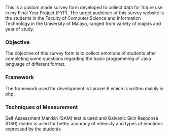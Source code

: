 This is a custom made survey form developed to collect data for future use in my Final Year Project (FYP). The target audience of this survey website is the students in the Faculty of Computer Science and Information Technology in the University of Malaya, ranged from variety of majors and year of study. 
<H3>Objective</H3>
The objective of this survey form is to collect emotions of students after completing some questions regarding the basic programming of Java language of different format.
<H3>Framework</H3>
The framework used for development is Laravel 6 which is written mainly in php.
<H3>Techniques of Measurement</H3>
Self Assessment Manikin (SAM) test is used and Galvanic Skin Response (GSR) reader is used for better accuracy of intensity and types of emotions expressed by the students
